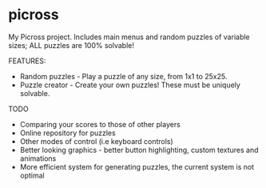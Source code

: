 # picross
My Picross project. Includes main menus and random puzzles of variable sizes; ALL puzzles are 100% solvable!

FEATURES:
- Random puzzles - Play a puzzle of any size, from 1x1 to 25x25.
- Puzzle creator - Create your own puzzles! These must be uniquely solvable.

TODO
- Comparing your scores to those of other players
- Online repository for puzzles
- Other modes of control (i.e keyboard controls)
- Better looking graphics - better button highlighting, custom textures and animations
- More efficient system for generating puzzles, the current system is not optimal
